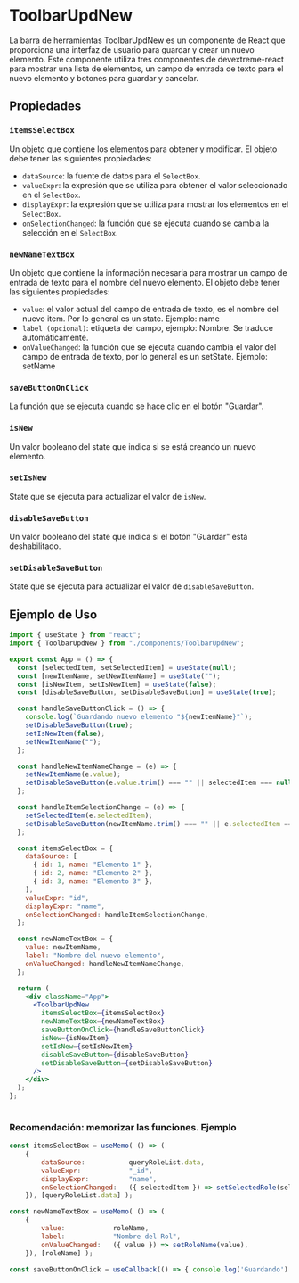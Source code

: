 
# ToolbarUpdNew
La barra de herramientas ToolbarUpdNew es un componente de React que proporciona una interfaz de usuario para guardar y crear un nuevo elemento. Este componente utiliza tres componentes de devextreme-react para mostrar una lista de elementos, un campo de entrada de texto para el nuevo elemento y botones para guardar y cancelar.

## Propiedades

### `itemsSelectBox`

Un objeto que contiene los elementos para obtener y modificar. El objeto debe tener las siguientes propiedades:

- `dataSource`: la fuente de datos para el `SelectBox`.
- `valueExpr`: la expresión que se utiliza para obtener el valor seleccionado en el `SelectBox`.
- `displayExpr`: la expresión que se utiliza para mostrar los elementos en el `SelectBox`.
- `onSelectionChanged`: la función que se ejecuta cuando se cambia la selección en el `SelectBox`.

### `newNameTextBox`

Un objeto que contiene la información necesaria para mostrar un campo de entrada de texto para el nombre del nuevo elemento. El objeto debe tener las siguientes propiedades:

- `value`: el valor actual del campo de entrada de texto, es el nombre del nuevo item. Por lo general es un state. Ejemplo: name
- `label (opcional)`: etiqueta del campo, ejemplo: Nombre. Se traduce automáticamente.
- `onValueChanged`: la función que se ejecuta cuando cambia el valor del campo de entrada de texto, por lo general es un setState. Ejemplo: setName

### `saveButtonOnClick`

La función que se ejecuta cuando se hace clic en el botón "Guardar".

### `isNew`

Un valor booleano del state que indica si se está creando un nuevo elemento.

### `setIsNew`

State que se ejecuta para actualizar el valor de `isNew`.

### `disableSaveButton`

Un valor booleano del state que indica si el botón "Guardar" está deshabilitado.

### `setDisableSaveButton`

State que se ejecuta para actualizar el valor de `disableSaveButton`.


## Ejemplo de Uso
```jsx
import { useState } from "react";
import { ToolbarUpdNew } from "./components/ToolbarUpdNew";

export const App = () => {
  const [selectedItem, setSelectedItem] = useState(null);
  const [newItemName, setNewItemName] = useState("");
  const [isNewItem, setIsNewItem] = useState(false);
  const [disableSaveButton, setDisableSaveButton] = useState(true);

  const handleSaveButtonClick = () => {
    console.log(`Guardando nuevo elemento "${newItemName}"`);
    setDisableSaveButton(true);
    setIsNewItem(false);
    setNewItemName("");
  };

  const handleNewItemNameChange = (e) => {
    setNewItemName(e.value);
    setDisableSaveButton(e.value.trim() === "" || selectedItem === null);
  };

  const handleItemSelectionChange = (e) => {
    setSelectedItem(e.selectedItem);
    setDisableSaveButton(newItemName.trim() === "" || e.selectedItem === null);
  };

  const itemsSelectBox = {
    dataSource: [
      { id: 1, name: "Elemento 1" },
      { id: 2, name: "Elemento 2" },
      { id: 3, name: "Elemento 3" },
    ],
    valueExpr: "id",
    displayExpr: "name",
    onSelectionChanged: handleItemSelectionChange,
  };

  const newNameTextBox = {
    value: newItemName,
    label: "Nombre del nuevo elemento",
    onValueChanged: handleNewItemNameChange,
  };

  return (
    <div className="App">
      <ToolbarUpdNew
        itemsSelectBox={itemsSelectBox}
        newNameTextBox={newNameTextBox}
        saveButtonOnClick={handleSaveButtonClick}
        isNew={isNewItem}
        setIsNew={setIsNewItem}
        disableSaveButton={disableSaveButton}
        setDisableSaveButton={setDisableSaveButton}
      />
    </div>
  );
};
   
```

### Recomendación: memorizar las funciones. Ejemplo
```jsx
const itemsSelectBox = useMemo( () => (
    {
        dataSource:           queryRoleList.data,
        valueExpr:            "_id",
        displayExpr:          "name",
        onSelectionChanged:   ({ selectedItem }) => setSelectedRole(selectedItem),
    }), [queryRoleList.data] );

const newNameTextBox = useMemo( () => (
    {
        value:            roleName,
        label:            "Nombre del Rol",
        onValueChanged:   ({ value }) => setRoleName(value),
    }), [roleName] );

const saveButtonOnClick = useCallback(() => { console.log('Guardando') }, []);
```